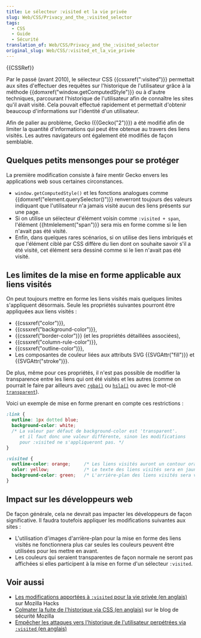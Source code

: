 ```yaml
---
title: Le sélecteur :visited et la vie privée
slug: Web/CSS/Privacy_and_the_:visited_selector
tags:
  - CSS
  - Guide
  - Sécurité
translation_of: Web/CSS/Privacy_and_the_:visited_selector
original_slug: Web/CSS/:visited_et_la_vie_privée
---
```

{{CSSRef}}

Par le passé (avant 2010), le sélecteur CSS {{cssxref(":visited")}} permettait aux sites d'effectuer des requêtes sur l'historique de l'utilisateur grâce à la méthode {{domxref("window.getComputedStyle")}} ou à d'autre techniques, parcourant l'historique de l'utilisateur afin de connaître les sites qu'il avait visité. Cela pouvait effectué rapidement et permettait d'obtenir beaucoup d'informations sur l'identité d'un utilisateur.

Afin de palier au problème, Gecko ({{Gecko("2")}}) a été modifié afin de limiter la quantité d'informations qui peut être obtenue au travers des liens visités. Les autres navigateurs ont également été modifiés de façon semblable.

## Quelques petits mensonges pour se protéger

La première modification consiste à faire mentir Gecko envers les applications web sous certaines circonstances.

- `window.getComputedStyle()` et les fonctions analogues comme {{domxref("element.querySelector()")}} renverront toujours des valeurs indiquant que l'utilisateur n'a jamais visité aucun des liens présents sur une page.
- Si on utilise un sélecteur d'élément voisin comme `:visited + span`, l'élément {{htmlelement("span")}} sera mis en forme comme si le lien n'avait pas été visité.
- Enfin, dans quelques rares scénarios, si on utilise des liens imbriqués et que l'élément ciblé par CSS diffère du lien dont on souhaite savoir s'il a été visité, cet élément sera dessiné comme si le lien n'avait pas été visité.

## Les limites de la mise en forme applicable aux liens visités

On peut toujours mettre en forme les liens visités mais quelques limites s'appliquent désormais. Seule les propriétés suivantes pourront être appliquées aux liens visités :

- {{cssxref("color")}},
- {{cssxref("background-color")}},
- {{cssxref("border-color")}} (et les propriétés détaillées associées),
- {{cssxref("column-rule-color")}},
- {{cssxref("outline-color")}},
- Les composantes de couleur liées aux attributs SVG {{SVGAttr("fill")}} et {{SVGAttr("stroke")}}.

De plus, même pour ces propriétés, il n'est pas possible de modifier la transparence entre les liens qui ont été visités et les autres (comme on pourrait le faire par ailleurs avec [`rgba()`](<https://developer.mozilla.org/fr/docs/Web/CSS/Type_color#rgb()_et_rgba()>) ou [`hsla()`](</fr/docs/Web/CSS/Type_color#hsl()_et_hsla()>) ou avec le mot-clé [`transparent`](/fr/docs/Web/CSS/Type_color#Le_mot-cl%C3%A9_transparent)).

Voici un exemple de mise en forme prenant en compte ces restrictions :

```css
:link {
  outline: 1px dotted blue;
  background-color: white;
  /* La valeur par défaut de background-color est 'transparent'.
     et il faut donc une valeur différente, sinon les modifications
     pour :visited ne s'appliqueront pas. */
}

:visited {
  outline-color: orange;     /* Les liens visités auront un contour orange */
  color: yellow;             /* Le texte des liens visités sera en jaune   */
  background-color: green;   /* L'arrière-plan des liens visités sera vert */
}
```

## Impact sur les développeurs web

De façon générale, cela ne devrait pas impacter les développeurs de façon significative. Il faudra toutefois appliquer les modifications suivantes aux sites :

- L'utilisation d'images d'arrière-plan pour la mise en forme des liens visités ne fonctionnera plus car seules les couleurs peuvent être utilisées pour les mettre en avant.
- Les couleurs qui seraient transparentes de façon normale ne seront pas affichées si elles participent à la mise en forme d'un sélecteur `:visited`.

## Voir aussi

- [Les modifications apportées à `:visited` pour la vie privée (en anglais)](https://hacks.mozilla.org/2010/03/privacy-related-changes-coming-to-css-vistited/) sur Mozilla Hacks
- [Colmater la fuite de l'historique via CSS (en anglais)](https://blog.mozilla.com/security/2010/03/31/plugging-the-css-history-leak/) sur le blog de sécurité Mozilla
- [Empêcher les attaques vers l'historique de l'utilisateur perpétrées via `:visited` (en anglais)](http://dbaron.org/mozilla/visited-privacy)
